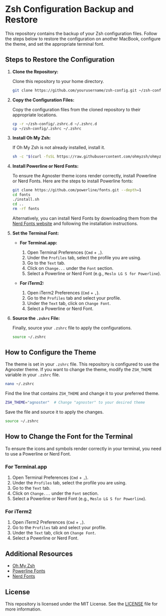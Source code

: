 ﻿
# Zsh Configuration Backup and Restore

This repository contains the backup of your Zsh configuration files. Follow the steps below to restore the configuration on another MacBook, configure the theme, and set the appropriate terminal font.

## Steps to Restore the Configuration

1. **Clone the Repository:**

   Clone this repository to your home directory.

   ```sh
   git clone https://github.com/yourusername/zsh-config.git ~/zsh-config
   ```

2. **Copy the Configuration Files:**

   Copy the configuration files from the cloned repository to their appropriate locations.

   ```sh
   cp -r ~/zsh-config/.zshrc.d ~/.zshrc.d
   cp ~/zsh-config/.zshrc ~/.zshrc
   ```

3. **Install Oh My Zsh:**

   If Oh My Zsh is not already installed, install it.

   ```sh
   sh -c "$(curl -fsSL https://raw.githubusercontent.com/ohmyzsh/ohmyzsh/master/tools/install.sh)"
   ```

4. **Install Powerline or Nerd Fonts:**

   To ensure the Agnoster theme icons render correctly, install Powerline or Nerd Fonts. Here are the steps to install Powerline fonts:

   ```sh
   git clone https://github.com/powerline/fonts.git --depth=1
   cd fonts
   ./install.sh
   cd ..
   rm -rf fonts
   ```

   Alternatively, you can install Nerd Fonts by downloading them from the [Nerd Fonts website](https://www.nerdfonts.com/font-downloads) and following the installation instructions.

5. **Set the Terminal Font:**

   - **For Terminal.app:**
     1. Open Terminal Preferences (`Cmd` + `,`).
     2. Under the `Profiles` tab, select the profile you are using.
     3. Go to the `Text` tab.
     4. Click on `Change...` under the `Font` section.
     5. Select a Powerline or Nerd Font (e.g., `Meslo LG S for Powerline`).

   - **For iTerm2:**
     1. Open iTerm2 Preferences (`Cmd` + `,`).
     2. Go to the `Profiles` tab and select your profile.
     3. Under the `Text` tab, click on `Change Font`.
     4. Select a Powerline or Nerd Font.

6. **Source the `.zshrc` File:**

   Finally, source your `.zshrc` file to apply the configurations.

   ```sh
   source ~/.zshrc
   ```

## How to Configure the Theme

The theme is set in your `.zshrc` file. This repository is configured to use the Agnoster theme. If you want to change the theme, modify the `ZSH_THEME` variable in your `.zshrc` file.

```sh
nano ~/.zshrc
```

Find the line that contains `ZSH_THEME` and change it to your preferred theme.

```sh
ZSH_THEME="agnoster"  # Change "agnoster" to your desired theme
```

Save the file and source it to apply the changes.

```sh
source ~/.zshrc
```

## How to Change the Font for the Terminal

To ensure the icons and symbols render correctly in your terminal, you need to use a Powerline or Nerd Font.

### For Terminal.app

1. Open Terminal Preferences (`Cmd` + `,`).
2. Under the `Profiles` tab, select the profile you are using.
3. Go to the `Text` tab.
4. Click on `Change...` under the `Font` section.
5. Select a Powerline or Nerd Font (e.g., `Meslo LG S for Powerline`).

### For iTerm2

1. Open iTerm2 Preferences (`Cmd` + `,`).
2. Go to the `Profiles` tab and select your profile.
3. Under the `Text` tab, click on `Change Font`.
4. Select a Powerline or Nerd Font.

## Additional Resources

- [Oh My Zsh](https://ohmyz.sh/)
- [Powerline Fonts](https://github.com/powerline/fonts)
- [Nerd Fonts](https://www.nerdfonts.com/)

## License

This repository is licensed under the MIT License. See the [LICENSE](LICENSE) file for more information.


